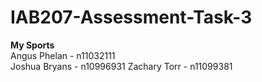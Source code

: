 # IAB207-Assessment-Task-3
**My Sports**  
Angus Phelan - n11032111  
Joshua Bryans - n10996931 
Zachary Torr - n11099381
